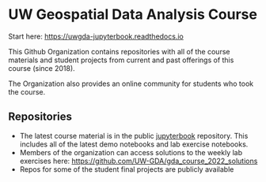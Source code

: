 # UW Geospatial Data Analysis Course

Start here: https://uwgda-jupyterbook.readthedocs.io

This Github Organization contains repositories with all of the course materials and student projects from current and past offerings of this course (since 2018). 

The Organization also provides an online community for students who took the course.

## Repositories
* The latest course material is in the public [jupyterbook](https://github.com/UW-GDA/jupyterbook) repository. This includes all of the latest demo notebooks and lab exercise notebooks.
* Members of the organization can access solutions to the weekly lab exercises here: https://github.com/UW-GDA/gda_course_2022_solutions
* Repos for some of the student final projects are publicly available
